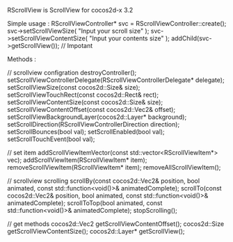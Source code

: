 RScrollView is ScrollView for cocos2d-x 3.2

Simple usage :
RScrollViewController* svc = RScrollViewController::create();
svc->setScrollViewSize( "Input your scroll size" );
svc->setScrollViewContentSize( "Input your contents size" );
addChild(svc->getScrollView()); // Impotant


Methods :

// scrollview configration
destroyController();
setScrollViewControllerDelegate(RScrollViewControllerDelegate* delegate);
setScrollViewSize(const cocos2d::Size& size);
setScrollViewTouchRect(const cocos2d::Rect& rect);
setScrollViewContentSize(const cocos2d::Size& size);
setScrollViewContentOffset(const cocos2d::Vec2& offset);
setScrollViewBackgroundLayer(cocos2d::Layer* background);
setScrollDirection(RScrollViewControllerDirection direction);
setScrollBounces(bool val);
setScrollEnabled(bool val);
setScrollTouchEvent(bool val);

// set item
addScrollViewItemVector(const std::vector<RScrollViewItem*> vec);
addScrollViewItem(RScrollViewItem* item);
removeScrollViewItem(RScrollViewItem* item);
removeAllScrollViewItem();

// scrollview scrolling
scrollBy(const cocos2d::Vec2& position, bool animated, const std::function<void()>& animatedComplete);
scrollTo(const cocos2d::Vec2& position, bool animated, const std::function<void()>& animatedComplete);
scrollToTop(bool animated, const std::function<void()>& animatedComplete);
stopScrolling();

// get methods
cocos2d::Vec2 getScrollViewContentOffset();
cocos2d::Size getScrollViewContentSize();
cocos2d::Layer* getScrollView();

